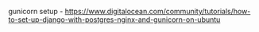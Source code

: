 gunicorn setup - https://www.digitalocean.com/community/tutorials/how-to-set-up-django-with-postgres-nginx-and-gunicorn-on-ubuntu